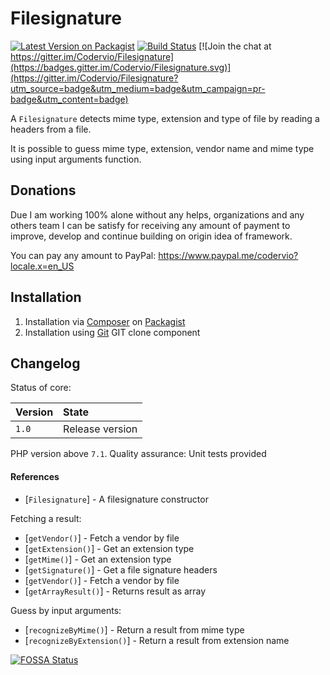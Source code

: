 # Filesignature

[![Latest Version on Packagist](https://img.shields.io/packagist/v/codervio/filesignature.svg?style=flat-square)](https://packagist.org/packages/codervio/filesignature)
[![Build Status](https://travis-ci.org/Codervio/Filesignature.svg?branch=master)](https://travis-ci.org/Codervio/Filesignature)
[![Join the chat at https://gitter.im/Codervio/Filesignature](https://badges.gitter.im/Codervio/Filesignature.svg)](https://gitter.im/Codervio/Filesignature?utm_source=badge&utm_medium=badge&utm_campaign=pr-badge&utm_content=badge)

A `Filesignature` detects mime type, extension and type of file by reading a headers from a file.

It is possible to guess mime type, extension, vendor name and mime type using input arguments function.

## Donations

Due I am working 100% alone without any helps, organizations and any others team I can be satisfy for receiving any amount of payment to improve, develop and continue building on origin idea of framework.

You can pay any amount to PayPal: https://www.paypal.me/codervio?locale.x=en_US

## Installation

1. Installation via [Composer](http://www.composer.org) on [Packagist](https://packagist.org/packages/codervio/filesignature)
2. Installation using [Git](http://www.github.com) GIT clone component

## Changelog

Status of core:

| Version       | State                |
| ------------- |:-------------------- |
| `1.0`         | Release version      |

PHP version above `7.1`.
Quality assurance: Unit tests provided

#### References

* [`Filesignature`] - A filesignature constructor

Fetching a result:

* [`getVendor()`] - Fetch a vendor by file
* [`getExtension()`] - Get an extension type
* [`getMime()`] - Get an extension type
* [`getSignature()`] - Get a file signature headers
* [`getVendor()`] - Fetch a vendor by file
* [`getArrayResult()`] - Returns result as array

Guess by input arguments:

* [`recognizeByMime()`] - Return a result from mime type
* [`recognizeByExtension()`] - Return a result from extension name

[![FOSSA Status](https://app.fossa.com/api/projects/git%2Bgithub.com%2FCodervio%2FFilesignature.svg?type=large)](https://app.fossa.com/projects/git%2Bgithub.com%2FCodervio%2FFilesignature?ref=badge_large)
